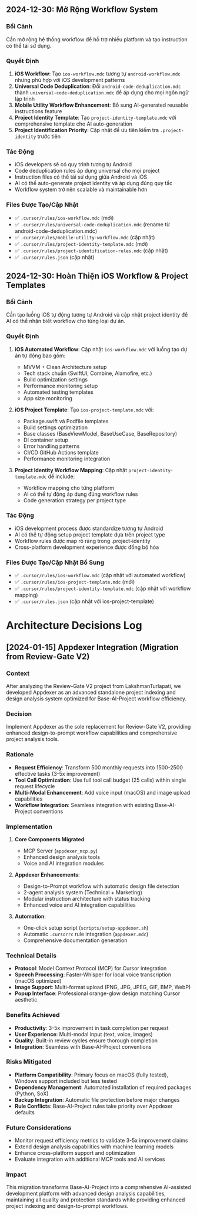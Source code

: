 ## 2024-12-30: Mở Rộng Workflow System

### Bối Cảnh

Cần mở rộng hệ thống workflow để hỗ trợ nhiều platform và tạo instruction có thể tái sử dụng.

### Quyết Định

1. **iOS Workflow**: Tạo `ios-workflow.mdc` tương tự `android-workflow.mdc` nhưng phù hợp với iOS development patterns
2. **Universal Code Deduplication**: Đổi `android-code-deduplication.mdc` thành `universal-code-deduplication.mdc` để áp dụng cho mọi ngôn ngữ lập trình
3. **Mobile Utility Workflow Enhancement**: Bổ sung AI-generated reusable instructions feature
4. **Project Identity Template**: Tạo `project-identity-template.mdc` với comprehensive template cho AI auto-generation
5. **Project Identification Priority**: Cập nhật để ưu tiên kiểm tra `.project-identity` trước tiên

### Tác Động

- iOS developers sẽ có quy trình tương tự Android
- Code deduplication rules áp dụng universal cho mọi project
- Instruction files có thể tái sử dụng giữa Android và iOS
- AI có thể auto-generate project identity và áp dụng đúng quy tắc
- Workflow system trở nên scalable và maintainable hơn

### Files Được Tạo/Cập Nhật

- ✅ `.cursor/rules/ios-workflow.mdc` (mới)
- ✅ `.cursor/rules/universal-code-deduplication.mdc` (rename từ android-code-deduplication.mdc)
- ✅ `.cursor/rules/mobile-utility-workflow.mdc` (cập nhật)
- ✅ `.cursor/rules/project-identity-template.mdc` (mới)
- ✅ `.cursor/rules/project-identification-rules.mdc` (cập nhật)
- ✅ `.cursor/rules.json` (cập nhật)

## 2024-12-30: Hoàn Thiện iOS Workflow & Project Templates

### Bối Cảnh

Cần tạo luồng iOS tự động tương tự Android và cập nhật project identity để AI có thể nhận biết workflow cho từng loại dự án.

### Quyết Định

1. **iOS Automated Workflow**: Cập nhật `ios-workflow.mdc` với luồng tạo dự án tự động bao gồm:

   - MVVM + Clean Architecture setup
   - Tech stack chuẩn (SwiftUI, Combine, Alamofire, etc.)
   - Build optimization settings
   - Performance monitoring setup
   - Automated testing templates
   - App size monitoring

2. **iOS Project Template**: Tạo `ios-project-template.mdc` với:

   - Package.swift và Podfile templates
   - Build settings optimization
   - Base classes (BaseViewModel, BaseUseCase, BaseRepository)
   - DI container setup
   - Error handling patterns
   - CI/CD GitHub Actions template
   - Performance monitoring integration

3. **Project Identity Workflow Mapping**: Cập nhật `project-identity-template.mdc` để include:
   - Workflow mapping cho từng platform
   - AI có thể tự động áp dụng đúng workflow rules
   - Code generation strategy per project type

### Tác Động

- iOS development process được standardize tương tự Android
- AI có thể tự động setup project template dựa trên project type
- Workflow rules được map rõ ràng trong .project-identity
- Cross-platform development experience được đồng bộ hóa

### Files Được Tạo/Cập Nhật Bổ Sung

- ✅ `.cursor/rules/ios-workflow.mdc` (cập nhật với automated workflow)
- ✅ `.cursor/rules/ios-project-template.mdc` (mới)
- ✅ `.cursor/rules/project-identity-template.mdc` (cập nhật với workflow mapping)
- ✅ `.cursor/rules.json` (cập nhật với ios-project-template)

# Architecture Decisions Log

## [2024-01-15] Appdexer Integration (Migration from Review-Gate V2)

### Context

After analyzing the Review-Gate V2 project from LakshmanTurlapati, we developed Appdexer as an advanced standalone project indexing and design analysis system optimized for Base-AI-Project workflow efficiency.

### Decision

Implement Appdexer as the sole replacement for Review-Gate V2, providing enhanced design-to-prompt workflow capabilities and comprehensive project analysis tools.

### Rationale

- **Request Efficiency**: Transform 500 monthly requests into 1500-2500 effective tasks (3-5x improvement)
- **Tool Call Optimization**: Use full tool call budget (25 calls) within single request lifecycle
- **Multi-Modal Enhancement**: Add voice input (macOS) and image upload capabilities
- **Workflow Integration**: Seamless integration with existing Base-AI-Project conventions

### Implementation

1. **Core Components Migrated**:

   - MCP Server (`appdexer_mcp.py`)
   - Enhanced design analysis tools
   - Voice and AI integration modules

2. **Appdexer Enhancements**:

   - Design-to-Prompt workflow with automatic design file detection
   - 2-agent analysis system (Technical + Marketing)
   - Modular instruction architecture with status tracking
   - Enhanced voice and AI integration capabilities

3. **Automation**:
   - One-click setup script (`scripts/setup-appdexer.sh`)
   - Automatic `.cursorrc` rule integration (`appdexer.mdc`)
   - Comprehensive documentation generation

### Technical Details

- **Protocol**: Model Context Protocol (MCP) for Cursor integration
- **Speech Processing**: Faster-Whisper for local voice transcription (macOS optimized)
- **Image Support**: Multi-format upload (PNG, JPG, JPEG, GIF, BMP, WebP)
- **Popup Interface**: Professional orange-glow design matching Cursor aesthetic

### Benefits Achieved

- **Productivity**: 3-5x improvement in task completion per request
- **User Experience**: Multi-modal input (text, voice, images)
- **Quality**: Built-in review cycles ensure thorough completion
- **Integration**: Seamless with Base-AI-Project conventions

### Risks Mitigated

- **Platform Compatibility**: Primary focus on macOS (fully tested), Windows support included but less tested
- **Dependency Management**: Automated installation of required packages (Python, SoX)
- **Backup Integration**: Automatic file protection before major changes
- **Rule Conflicts**: Base-AI-Project rules take priority over Appdexer defaults

### Future Considerations

- Monitor request efficiency metrics to validate 3-5x improvement claims
- Extend design analysis capabilities with machine learning models
- Enhance cross-platform support and optimization
- Evaluate integration with additional MCP tools and AI services

### Impact

This migration transforms Base-AI-Project into a comprehensive AI-assisted development platform with advanced design analysis capabilities, maintaining all quality and protection standards while providing enhanced project indexing and design-to-prompt workflows.
